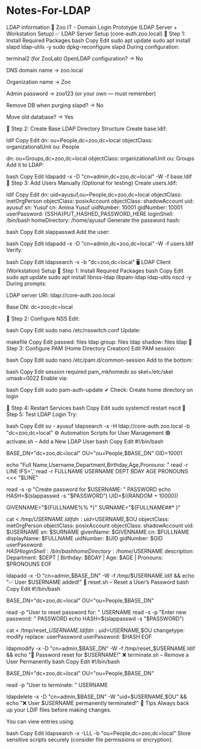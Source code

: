 # Notes-For-LDAP
LDAP information 
🐧 Zoo IT - Domain Login Prototype (LDAP Server + Workstation Setup)
✅ LDAP Server Setup (core-auth.zoo.local)
🔹 Step 1: Install Required Packages
bash
Copy
Edit
sudo apt update
sudo apt install slapd ldap-utils -y
sudo dpkg-reconfigure slapd
During configuration:

terminal2 (for ZooLab)  OpenLDAP configuration? → No

DNS domain name → zoo.local

Organization name → Zoo

Admin password → zoo123 (or your own — must remember)

Remove DB when purging slapd? → No

Move old database? → Yes

🔹 Step 2: Create Base LDAP Directory Structure
Create base.ldif:

ldif
Copy
Edit
dn: ou=People,dc=zoo,dc=local
objectClass: organizationalUnit
ou: People

dn: ou=Groups,dc=zoo,dc=local
objectClass: organizationalUnit
ou: Groups
Add it to LDAP:

bash
Copy
Edit
ldapadd -x -D "cn=admin,dc=zoo,dc=local" -W -f base.ldif
🔹 Step 3: Add Users Manually (Optional for testing)
Create users.ldif:

ldif
Copy
Edit
dn: uid=ayusuf,ou=People,dc=zoo,dc=local
objectClass: inetOrgPerson
objectClass: posixAccount
objectClass: shadowAccount
uid: ayusuf
sn: Yusuf
cn: Amina Yusuf
uidNumber: 10001
gidNumber: 10001
userPassword: {SSHA}PUT_HASHED_PASSWORD_HERE
loginShell: /bin/bash
homeDirectory: /home/ayusuf
Generate the password hash:

bash
Copy
Edit
slappasswd
Add the user:

bash
Copy
Edit
ldapadd -x -D "cn=admin,dc=zoo,dc=local" -W -f users.ldif
Verify:

bash
Copy
Edit
ldapsearch -x -b "dc=zoo,dc=local"
🖥️ LDAP Client (Workstation) Setup
🔹 Step 1: Install Required Packages
bash
Copy
Edit
sudo apt update
sudo apt install libnss-ldap libpam-ldap ldap-utils nscd -y
During prompts:

LDAP server URI: ldap://core-auth.zoo.local

Base DN: dc=zoo,dc=local

🔹 Step 2: Configure NSS
Edit:

bash
Copy
Edit
sudo nano /etc/nsswitch.conf
Update:

makefile
Copy
Edit
passwd:         files ldap
group:          files ldap
shadow:         files ldap
🔹 Step 3: Configure PAM (Home Directory Creation)
Edit PAM session:

bash
Copy
Edit
sudo nano /etc/pam.d/common-session
Add to the bottom:

bash
Copy
Edit
session required pam_mkhomedir.so skel=/etc/skel umask=0022
Enable via:

bash
Copy
Edit
sudo pam-auth-update
✔ Check: Create home directory on login

🔹 Step 4: Restart Services
bash
Copy
Edit
sudo systemctl restart nscd
🔹 Step 5: Test LDAP Login
Try:

bash
Copy
Edit
su - ayusuf
ldapsearch -x -H ldap://core-auth.zoo.local -b "dc=zoo,dc=local"
⚙️ Automation Scripts for User Management
🟢 activate.sh – Add a New LDAP User
bash
Copy
Edit
#!/bin/bash

BASE_DN="dc=zoo,dc=local"
OU="ou=People,$BASE_DN"
GID=10001

echo "Full Name,Username,Department,Birthday,Age,Pronouns: "
read -r LINE
IFS=',' read -r FULLNAME USERNAME DEPT BDAY AGE PRONOUNS <<< "$LINE"

read -s -p "Create password for $USERNAME: " PASSWORD
echo
HASH=$(slappasswd -s "$PASSWORD")
UID=$((RANDOM + 10000))

GIVENNAME="${FULLNAME%% *}"
SURNAME="${FULLNAME##* }"

cat <<EOF > /tmp/$USERNAME.ldif
dn: uid=$USERNAME,$OU
objectClass: inetOrgPerson
objectClass: posixAccount
objectClass: shadowAccount
uid: $USERNAME
sn: $SURNAME
givenName: $GIVENNAME
cn: $FULLNAME
displayName: $FULLNAME
uidNumber: $UID
gidNumber: $GID
userPassword: $HASH
loginShell: /bin/bash
homeDirectory: /home/$USERNAME
description: Department: $DEPT | Birthday: $BDAY | Age: $AGE | Pronouns: $PRONOUNS
EOF

ldapadd -x -D "cn=admin,$BASE_DN" -W -f /tmp/$USERNAME.ldif && echo "✅ User $USERNAME added!"
🔁 reset.sh – Reset a User’s Password
bash
Copy
Edit
#!/bin/bash

BASE_DN="dc=zoo,dc=local"
OU="ou=People,$BASE_DN"

read -p "User to reset password for: " USERNAME
read -s -p "Enter new password: " PASSWORD
echo
HASH=$(slappasswd -s "$PASSWORD")

cat <<EOF > /tmp/reset_$USERNAME.ldif
dn: uid=$USERNAME,$OU
changetype: modify
replace: userPassword
userPassword: $HASH
EOF

ldapmodify -x -D "cn=admin,$BASE_DN" -W -f /tmp/reset_$USERNAME.ldif && echo "🔁 Password reset for $USERNAME!"
❌ terminate.sh – Remove a User Permanently
bash
Copy
Edit
#!/bin/bash

BASE_DN="dc=zoo,dc=local"
OU="ou=People,$BASE_DN"

read -p "User to terminate: " USERNAME

ldapdelete -x -D "cn=admin,$BASE_DN" -W "uid=$USERNAME,$OU" && echo "❌ User $USERNAME permanently terminated!"
📝 Tips
Always back up your LDIF files before making changes.

You can view entries using:

bash
Copy
Edit
ldapsearch -x -LLL -b "ou=People,dc=zoo,dc=local"
Store sensitive scripts securely (consider file permissions or encryption).

